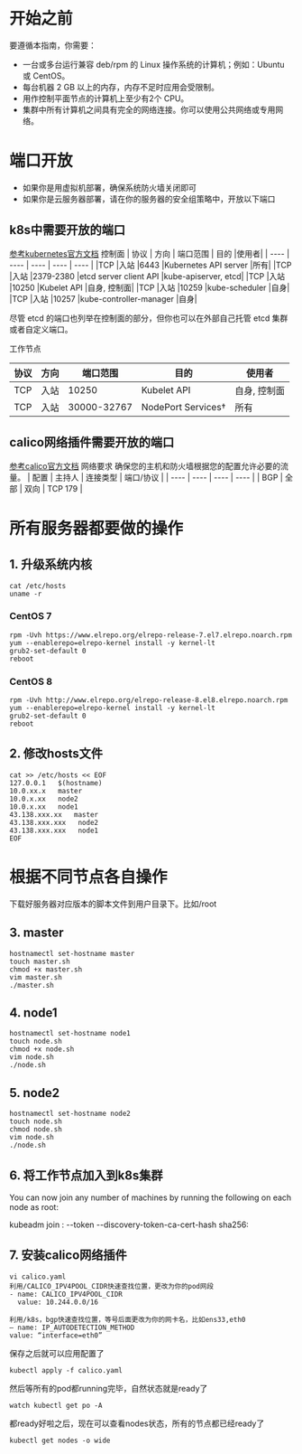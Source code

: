 # 开始之前
要遵循本指南，你需要：

- 一台或多台运行兼容 deb/rpm 的 Linux 操作系统的计算机；例如：Ubuntu 或 CentOS。
- 每台机器 2 GB 以上的内存，内存不足时应用会受限制。
- 用作控制平面节点的计算机上至少有2个 CPU。
- 集群中所有计算机之间具有完全的网络连接。你可以使用公共网络或专用网络。
# 端口开放
- 如果你是用虚拟机部署，确保系统防火墙关闭即可
- 如果你是云服务器部署，请在你的服务器的安全组策略中，开放以下端口
## k8s中需要开放的端口
[参考kubernetes官方文档](https://kubernetes.io/zh/docs/reference/ports-and-protocols/)
控制面 
| 协议	| 方向	| 端口范围	        | 目的	        |使用者|
|  ----  | ----  | ----  | ----  |  ----  |
|TCP |入站	|6443	    |Kubernetes API server	|所有|
|TCP |入站	|2379-2380	|etcd server client API	        |kube-apiserver, etcd|
|TCP |入站	|10250	    |Kubelet API	            |自身, 控制面|
|TCP |入站	|10259	    |kube-scheduler	        |自身|
|TCP |入站	|10257	    |kube-controller-manager	|自身|

尽管 etcd 的端口也列举在控制面的部分，但你也可以在外部自己托管 etcd 集群或者自定义端口。

工作节点 

|  协议   |  方向  |  端口范围  | 目的  |  使用者  |
|  ----   |  ----  |  ----  |  ----  |  ----  |
|TCP |入站	|10250	    |Kubelet API	        |自身, 控制面|
|TCP |入站	|30000-32767	|NodePort Services†	    |所有|

## calico网络插件需要开放的端口
[参考calico官方文档](https://projectcalico.docs.tigera.io/getting-started/kubernetes/requirements)
网络要求
确保您的主机和防火墙根据您的配置允许必要的流量。
|  配置   | 主持人  | 连接类型  | 端口/协议  |
|  ----  | ----  | ----  | ----  |
| BGP  | 全部 | 双向  | TCP 179 |



# 所有服务器都要做的操作
## 1. 升级系统内核
    cat /etc/hosts
    uname -r

### CentOS 7
    rpm -Uvh https://www.elrepo.org/elrepo-release-7.el7.elrepo.noarch.rpm
    yum --enablerepo=elrepo-kernel install -y kernel-lt
    grub2-set-default 0 
    reboot
### CentOS 8
    rpm -Uvh http://www.elrepo.org/elrepo-release-8.el8.elrepo.noarch.rpm
    yum --enablerepo=elrepo-kernel install -y kernel-lt
    grub2-set-default 0 
    reboot
## 2. 修改hosts文件
    cat >> /etc/hosts << EOF
    127.0.0.1   $(hostname)
    10.0.xx.x   master
    10.0.x.xx   node2
    10.0.x.xx   node1
    43.138.xxx.xx   master
    43.138.xxx.xxx   node2
    43.138.xxx.xxx   node1
    EOF

# 根据不同节点各自操作
下载好服务器对应版本的脚本文件到用户目录下。比如/root
## 3. master
    hostnamectl set-hostname master
    touch master.sh
    chmod +x master.sh
    vim master.sh
    ./master.sh

## 4. node1
    hostnamectl set-hostname node1
    touch node.sh
    chmod +x node.sh
    vim node.sh
    ./node.sh

## 5. node2
    hostnamectl set-hostname node2
    touch node.sh
    chmod node.sh
    vim node.sh
    ./node.sh
## 6. 将工作节点加入到k8s集群
You can now join any number of machines by running the following on each node
as root:

  kubeadm join <control-plane-host>:<control-plane-port> --token <token> --discovery-token-ca-cert-hash sha256:<hash>

## 7. 安装calico网络插件
    vi calico.yaml
    利用/CALICO_IPV4POOL_CIDR快速查找位置，更改为你的pod网段
    - name: CALICO_IPV4POOL_CIDR
      value: 10.244.0.0/16
    
    利用/k8s，bgp快速查找位置，等号后面更改为你的网卡名，比如ens33,eth0
    – name: IP_AUTODETECTION_METHOD
    value: “interface=eth0”
保存之后就可以应用配置了

    kubectl apply -f calico.yaml

然后等所有的pod都running完毕，自然状态就是ready了

    watch kubectl get po -A 

都ready好啦之后，现在可以查看nodes状态，所有的节点都已经ready了

    kubectl get nodes -o wide

